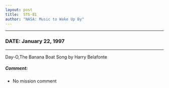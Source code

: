 ```yaml
---
layout: post
title:  STS-81
author: "NASA: Music to Wake Up By"
---
```


----
### DATE: January 22, 1997
----
Day-O,The Banana Boat Song by Harry Belafonte

##### Comment:
* No mission comment
